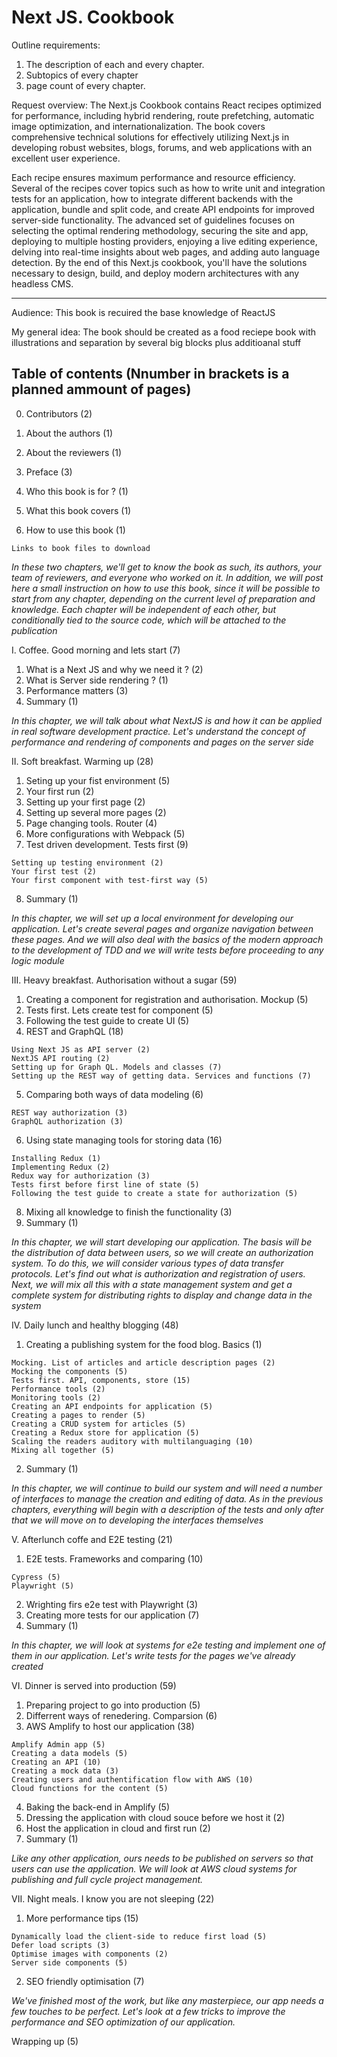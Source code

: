 
# Next JS. Cookbook
Outline requirements:  
1. The description of each and every chapter. 
2. Subtopics of every chapter 
3. page count of every chapter.

Request overview: The Next.js Cookbook contains React recipes optimized for performance, including hybrid rendering, route prefetching, automatic image optimization, and internationalization. The book covers comprehensive technical solutions for effectively utilizing Next.js in developing robust websites, blogs, forums, and web applications with an excellent user experience.

Each recipe ensures maximum performance and resource efficiency. Several of the recipes cover topics such as how to write unit and integration tests for an application, how to integrate different backends with the application, bundle and split code, and create API endpoints for improved server-side functionality. The advanced set of guidelines focuses on selecting the optimal rendering methodology, securing the site and app, deploying to multiple hosting providers, enjoying a live editing experience, delving into real-time insights about web pages, and adding auto language detection.
By the end of this Next.js cookbook, you'll have the solutions necessary to design, build, and deploy modern architectures with any headless CMS.

---
Audience: This book is recuired the base knowledge of ReactJS

My general idea: The book should be created as a food reciepe book with illustrations and separation by several big blocks plus additioanal stuff

## Table of contents (Nnumber in brackets is a planned ammount of pages)

0. Contributors (2)
  1. About the authors (1)
  2. About the reviewers (1)

0. Preface (3)
  1. Who this book is for ? (1)
  2. What this book covers (1)
  3. How to use this book (1)
	
	Links to book files to download

*In these two chapters, we'll get to know the book as such, its authors, your team of reviewers, and everyone who worked on it. In addition, we will post here a small instruction on how to use this book, since it will be possible to start from any chapter, depending on the current level of preparation and knowledge. Each chapter will be independent of each other, but conditionally tied to the source code, which will be attached to the publication*

I. Coffee. Good morning and lets start (7)
  1. What is a Next JS and why we need it ? (2)
  2. What is Server side rendering ? (1)
  3. Performance matters (3)
  4. Summary (1)

*In this chapter, we will talk about what NextJS is and how it can be applied in real software development practice. Let's understand the concept of performance and rendering of components and pages on the server side*  
  
II. Soft breakfast. Warming up (28)
  1. Seting up your fist environment (5)
  2. Your first run (2)
  3. Setting up your first page (2)
  4. Setting up several more pages (2)
  5. Page changing tools. Router (4)
  6. More configurations with Webpack (5)
  7. Test driven development. Tests first (9)

    Setting up testing environment (2)
    Your first test (2)
    Your first component with test-first way (5)

  8. Summary (1)

*In this chapter, we will set up a local environment for developing our application. Let's create several pages and organize navigation between these pages. And we will also deal with the basics of the modern approach to the development of TDD and we will write tests before proceeding to any logic module*

III. Heavy breakfast. Authorisation without a sugar (59)
  1. Creating a component for registration and authorisation. Mockup (5)
  2. Tests first. Lets create test for component (5)
  3. Following the test guide to create UI (5)
  4. REST and GraphQL (18)
    
    Using Next JS as API server (2)
    NextJS API routing (2)
    Setting up for Graph QL. Models and classes (7)
    Setting up the REST way of getting data. Services and functions (7)
  
  5. Comparing both ways of data modeling (6)
  
    REST way authorization (3)
    GraphQL authorization (3)
  
  6. Using state managing tools for storing data (16)
  
    Installing Redux (1)
    Implementing Redux (2)
    Redux way for authorization (3)
    Tests first before first line of state (5)
    Following the test guide to create a state for authorization (5)
	    
  8. Mixing all knowledge to finish the functionality (3)
  9. Summary (1)

*In this chapter, we will start developing our application. The basis will be the distribution of data between users, so we will create an authorization system. To do this, we will consider various types of data transfer protocols. Let's find out what is authorization and registration of users. Next, we will mix all this with a state management system and get a complete system for distributing rights to display and change data in the system*

IV. Daily lunch and healthy blogging (48)
  1. Creating a publishing system for the food blog. Basics (1)
    
    Mocking. List of articles and article description pages (2)
    Mocking the components (5)
    Tests first. API, components, store (15)
    Performance tools (2)
    Monitoring tools (2)
    Creating an API endpoints for application (5)
    Creating a pages to render (5)
    Creating a CRUD system for articles (5)
    Creating a Redux store for application (5)
    Scaling the readers auditory with multilanguaging (10)
    Mixing all together (5)
    
  2. Summary (1)

 *In this chapter, we will continue to build our system and will need a number of interfaces to manage the creation and editing of data. As in the previous chapters, everything will begin with a description of the tests and only after that we will move on to developing the interfaces themselves*

 V. Afterlunch coffe and E2E testing (21)
   1. E2E tests. Frameworks and comparing (10)

    Cypress (5)
    Playwright (5)
    
   2. Wrighting firs e2e test with Playwright  (3) 
   3. Creating more tests for our application (7)
   4. Summary (1)

*In this chapter, we will look at systems for e2e testing and implement one of them in our application. Let's write tests for the pages we've already created*

VI. Dinner is served into production (59)
  1. Preparing project to go into production (5)
  2. Differrent ways of renedering. Comparsion (6)
  3. AWS Amplify to host our application (38)

    Amplify Admin app (5)
    Creating a data models (5)
    Creating an API (10)
    Creating a mock data (3)
    Creating users and authentification flow with AWS (10)
    Cloud functions for the content (5)

  4. Baking the back-end in Amplify (5)
  5. Dressing the application with cloud souce before we host it (2)
  6. Host the application in cloud and first run (2)
  7. Summary (1)

*Like any other application, ours needs to be published on servers so that users can use the application. We will look at AWS cloud systems for publishing and full cycle project management.*

VII. Night meals. I know you are not sleeping (22)
  1. More performance tips (15)
    
    Dynamically load the client-side to reduce first load (5)
    Defer load scripts (3)
    Optimise images with components (2)
    Server side components (5)

  2. SEO friendly optimisation (7)

*We've finished most of the work, but like any masterpiece, our app needs a few touches to be perfect. Let's look at a few tricks to improve the performance and SEO optimization of our application.*

Wrapping up (5)    		
  
  
  
  
